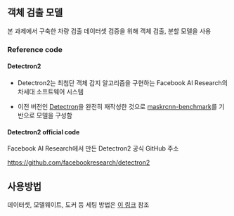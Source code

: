 ## 객체 검출 모델

본 과제에서 구축한 차량 검출 데이터셋 검증을 위해 객체 검출, 분할 모델을 사용

### Reference code

#### Detectron2

* Detectron2는 최첨단 객체 감지 알고리즘을 구현하는 Facebook AI Research의 차세대 소프트웨어 시스템 

* 이전 버전인 [Detectron](https://github.com/facebookresearch/Detectron/)을 완전히 재작성한 것으로 [maskrcnn-benchmark](https://github.com/facebookresearch/maskrcnn-benchmark/)를 기반으로 모델을 구성함

#### Detectron2 official code

Facebook AI Research에서 만든 Detectron2 공식 GitHub 주소

https://github.com/facebookresearch/detectron2

## 사용방법

데이터셋, 모델웨이트, 도커 등 세팅 방법은 [이 링크](https://github.com/swhan0329/detectron2_keti/blob/master/docker/README.md) 참조
